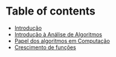 # Table of contents

* [Introdução](README.md)
* [Introdução à Análise de Algoritmos](introducao-a-analise-de-algoritmos.md)
* [Papel dos algoritmos em Computação](papel-dos-algoritmos-em-computacao.md)
* [Crescimento de funções](crescimento-de-funcoes.md)

